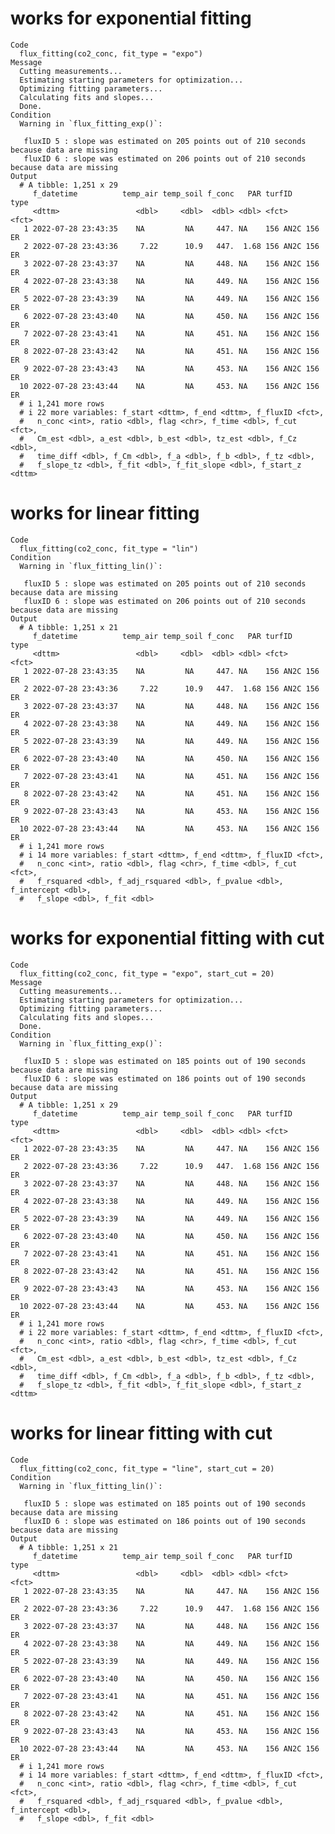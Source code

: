 # works for exponential fitting

    Code
      flux_fitting(co2_conc, fit_type = "expo")
    Message
      Cutting measurements...
      Estimating starting parameters for optimization...
      Optimizing fitting parameters...
      Calculating fits and slopes...
      Done.
    Condition
      Warning in `flux_fitting_exp()`:
      
       fluxID 5 : slope was estimated on 205 points out of 210 seconds because data are missing
       fluxID 6 : slope was estimated on 206 points out of 210 seconds because data are missing
    Output
      # A tibble: 1,251 x 29
         f_datetime          temp_air temp_soil f_conc   PAR turfID       type 
         <dttm>                 <dbl>     <dbl>  <dbl> <dbl> <fct>        <fct>
       1 2022-07-28 23:43:35    NA         NA     447. NA    156 AN2C 156 ER   
       2 2022-07-28 23:43:36     7.22      10.9   447.  1.68 156 AN2C 156 ER   
       3 2022-07-28 23:43:37    NA         NA     448. NA    156 AN2C 156 ER   
       4 2022-07-28 23:43:38    NA         NA     449. NA    156 AN2C 156 ER   
       5 2022-07-28 23:43:39    NA         NA     449. NA    156 AN2C 156 ER   
       6 2022-07-28 23:43:40    NA         NA     450. NA    156 AN2C 156 ER   
       7 2022-07-28 23:43:41    NA         NA     451. NA    156 AN2C 156 ER   
       8 2022-07-28 23:43:42    NA         NA     451. NA    156 AN2C 156 ER   
       9 2022-07-28 23:43:43    NA         NA     453. NA    156 AN2C 156 ER   
      10 2022-07-28 23:43:44    NA         NA     453. NA    156 AN2C 156 ER   
      # i 1,241 more rows
      # i 22 more variables: f_start <dttm>, f_end <dttm>, f_fluxID <fct>,
      #   n_conc <int>, ratio <dbl>, flag <chr>, f_time <dbl>, f_cut <fct>,
      #   Cm_est <dbl>, a_est <dbl>, b_est <dbl>, tz_est <dbl>, f_Cz <dbl>,
      #   time_diff <dbl>, f_Cm <dbl>, f_a <dbl>, f_b <dbl>, f_tz <dbl>,
      #   f_slope_tz <dbl>, f_fit <dbl>, f_fit_slope <dbl>, f_start_z <dttm>

# works for linear fitting

    Code
      flux_fitting(co2_conc, fit_type = "lin")
    Condition
      Warning in `flux_fitting_lin()`:
      
       fluxID 5 : slope was estimated on 205 points out of 210 seconds because data are missing
       fluxID 6 : slope was estimated on 206 points out of 210 seconds because data are missing
    Output
      # A tibble: 1,251 x 21
         f_datetime          temp_air temp_soil f_conc   PAR turfID       type 
         <dttm>                 <dbl>     <dbl>  <dbl> <dbl> <fct>        <fct>
       1 2022-07-28 23:43:35    NA         NA     447. NA    156 AN2C 156 ER   
       2 2022-07-28 23:43:36     7.22      10.9   447.  1.68 156 AN2C 156 ER   
       3 2022-07-28 23:43:37    NA         NA     448. NA    156 AN2C 156 ER   
       4 2022-07-28 23:43:38    NA         NA     449. NA    156 AN2C 156 ER   
       5 2022-07-28 23:43:39    NA         NA     449. NA    156 AN2C 156 ER   
       6 2022-07-28 23:43:40    NA         NA     450. NA    156 AN2C 156 ER   
       7 2022-07-28 23:43:41    NA         NA     451. NA    156 AN2C 156 ER   
       8 2022-07-28 23:43:42    NA         NA     451. NA    156 AN2C 156 ER   
       9 2022-07-28 23:43:43    NA         NA     453. NA    156 AN2C 156 ER   
      10 2022-07-28 23:43:44    NA         NA     453. NA    156 AN2C 156 ER   
      # i 1,241 more rows
      # i 14 more variables: f_start <dttm>, f_end <dttm>, f_fluxID <fct>,
      #   n_conc <int>, ratio <dbl>, flag <chr>, f_time <dbl>, f_cut <fct>,
      #   f_rsquared <dbl>, f_adj_rsquared <dbl>, f_pvalue <dbl>, f_intercept <dbl>,
      #   f_slope <dbl>, f_fit <dbl>

# works for exponential fitting with cut

    Code
      flux_fitting(co2_conc, fit_type = "expo", start_cut = 20)
    Message
      Cutting measurements...
      Estimating starting parameters for optimization...
      Optimizing fitting parameters...
      Calculating fits and slopes...
      Done.
    Condition
      Warning in `flux_fitting_exp()`:
      
       fluxID 5 : slope was estimated on 185 points out of 190 seconds because data are missing
       fluxID 6 : slope was estimated on 186 points out of 190 seconds because data are missing
    Output
      # A tibble: 1,251 x 29
         f_datetime          temp_air temp_soil f_conc   PAR turfID       type 
         <dttm>                 <dbl>     <dbl>  <dbl> <dbl> <fct>        <fct>
       1 2022-07-28 23:43:35    NA         NA     447. NA    156 AN2C 156 ER   
       2 2022-07-28 23:43:36     7.22      10.9   447.  1.68 156 AN2C 156 ER   
       3 2022-07-28 23:43:37    NA         NA     448. NA    156 AN2C 156 ER   
       4 2022-07-28 23:43:38    NA         NA     449. NA    156 AN2C 156 ER   
       5 2022-07-28 23:43:39    NA         NA     449. NA    156 AN2C 156 ER   
       6 2022-07-28 23:43:40    NA         NA     450. NA    156 AN2C 156 ER   
       7 2022-07-28 23:43:41    NA         NA     451. NA    156 AN2C 156 ER   
       8 2022-07-28 23:43:42    NA         NA     451. NA    156 AN2C 156 ER   
       9 2022-07-28 23:43:43    NA         NA     453. NA    156 AN2C 156 ER   
      10 2022-07-28 23:43:44    NA         NA     453. NA    156 AN2C 156 ER   
      # i 1,241 more rows
      # i 22 more variables: f_start <dttm>, f_end <dttm>, f_fluxID <fct>,
      #   n_conc <int>, ratio <dbl>, flag <chr>, f_time <dbl>, f_cut <fct>,
      #   Cm_est <dbl>, a_est <dbl>, b_est <dbl>, tz_est <dbl>, f_Cz <dbl>,
      #   time_diff <dbl>, f_Cm <dbl>, f_a <dbl>, f_b <dbl>, f_tz <dbl>,
      #   f_slope_tz <dbl>, f_fit <dbl>, f_fit_slope <dbl>, f_start_z <dttm>

# works for linear fitting with cut

    Code
      flux_fitting(co2_conc, fit_type = "line", start_cut = 20)
    Condition
      Warning in `flux_fitting_lin()`:
      
       fluxID 5 : slope was estimated on 185 points out of 190 seconds because data are missing
       fluxID 6 : slope was estimated on 186 points out of 190 seconds because data are missing
    Output
      # A tibble: 1,251 x 21
         f_datetime          temp_air temp_soil f_conc   PAR turfID       type 
         <dttm>                 <dbl>     <dbl>  <dbl> <dbl> <fct>        <fct>
       1 2022-07-28 23:43:35    NA         NA     447. NA    156 AN2C 156 ER   
       2 2022-07-28 23:43:36     7.22      10.9   447.  1.68 156 AN2C 156 ER   
       3 2022-07-28 23:43:37    NA         NA     448. NA    156 AN2C 156 ER   
       4 2022-07-28 23:43:38    NA         NA     449. NA    156 AN2C 156 ER   
       5 2022-07-28 23:43:39    NA         NA     449. NA    156 AN2C 156 ER   
       6 2022-07-28 23:43:40    NA         NA     450. NA    156 AN2C 156 ER   
       7 2022-07-28 23:43:41    NA         NA     451. NA    156 AN2C 156 ER   
       8 2022-07-28 23:43:42    NA         NA     451. NA    156 AN2C 156 ER   
       9 2022-07-28 23:43:43    NA         NA     453. NA    156 AN2C 156 ER   
      10 2022-07-28 23:43:44    NA         NA     453. NA    156 AN2C 156 ER   
      # i 1,241 more rows
      # i 14 more variables: f_start <dttm>, f_end <dttm>, f_fluxID <fct>,
      #   n_conc <int>, ratio <dbl>, flag <chr>, f_time <dbl>, f_cut <fct>,
      #   f_rsquared <dbl>, f_adj_rsquared <dbl>, f_pvalue <dbl>, f_intercept <dbl>,
      #   f_slope <dbl>, f_fit <dbl>

